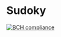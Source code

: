 # Sudoky

[![BCH compliance](https://bettercodehub.com/edge/badge/sebastiaanspeck/Sokopy?branch=master)](https://bettercodehub.com/)
